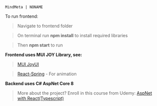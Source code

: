 `MindMeta | NONAME`

To run frontend:

> Navigate to frontend folder

> On terminal run **npm install** to install required libraries

> Then **npm start** to run

**Frontend uses MUI JOY Library, see:**

> [MUI JoyUI](https://mui.com/joy-ui/getting-started/)

> [React-Spring](https://www.react-spring.dev/) - For animation

**Backend uses C# AspNet Core 8**

> More about the project? Enroll in this course from Udemy: [AspNet with React(Typescript)](https://www.udemy.com/course/learn-to-build-an-e-commerce-store-with-dotnet-react-redux/)